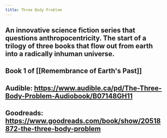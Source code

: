 ```yaml
---
title: Three Body Problem
---
```


## An innovative science fiction series that questions anthropocentricity. The start of a trilogy of three books that flow out from earth into a radically inhuman universe.

## Book 1 of [[Remembrance of Earth's Past]]

## Audible: https://www.audible.ca/pd/The-Three-Body-Problem-Audiobook/B07148GH11

## Goodreads: https://www.goodreads.com/book/show/20518872-the-three-body-problem
